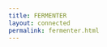 ```yaml
---
title: FERMENTER
layout: connected
permalink: fermenter.html
---
```


<div id="chamber_temp"></div>
